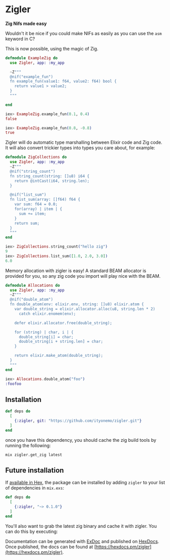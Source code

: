 # Zigler

**Zig Nifs made easy**

Wouldn't it be nice if you could make NIFs as easily as you can use the `asm`
keyword in C?

This is now possible, using the magic of Zig.

```elixir
defmodule ExampleZig do
  use Zigler, app: :my_app

  ~Z"""
  @nif("example_fun")
  fn example_fun(value1: f64, value2: f64) bool {
    return value1 > value2;
  }
  """

end

iex> ExampleZig.example_fun(0.1, 0.4)
false

iex> ExampleZig.example_fun(0.8, -0.8)
true
```

Zigler will do automatic type marshalling between Elixir code and Zig code.
It will also convert trickier types into types you care about, for example:

```elixir
defmodule ZigCollections do
  use Zigler, app: :my_app
  ~Z"""
  @nif("string_count")
  fn string_count(string: []u8) i64 {
    return @intCast(i64, string.len);
  }

  @nif("list_sum")
  fn list_sum(array: []f64) f64 {
    var sum: f64 = 0.0;
    for(array) | item | {
      sum += item;
    }
    return sum;
  }
  """
end

iex> ZigCollections.string_count("hello zig")
9
iex> ZigCollections.list_sum([1.0, 2.0, 3.0])
6.0
```

Memory allocation with zigler is easy!  A standard BEAM allocator is provided for you,
so any zig code you import will play nice with the BEAM.

```elixir
defmodule Allocations do
  use Zigler, app: :my_app
  ~Z"""
  @nif("double_atom")
  fn double_atom(env: elixir.env, string: []u8) elixir.atom {
    var double_string = elixir.allocator.alloc(u8, string.len * 2)
      catch elixir.enomem(env);

    defer elixir.allocator.free(double_string);

    for (string) | char, i | {
      double_string[i] = char;
      double_string[i + string.len] = char;
    }

    return elixir.make_atom(double_string);
  }
  """
end

iex> Allocations.double_atom("foo")
:foofoo

```

## Installation

```elixir
def deps do
  [
    {:zigler, git: "https://github.com/ityonemo/zigler.git"}
  ]
end
```

once you have this dependency, you should cache the zig build tools by running the following:

`mix zigler.get_zig latest`

## Future installation

If [available in Hex](https://hex.pm/docs/publish), the package can be installed
by adding `zigler` to your list of dependencies in `mix.exs`:

```elixir
def deps do
  [
    {:zigler, "~> 0.1.0"}
  ]
end
```

You'll also want to grab the latest zig binary and cache it with zigler.
You can do this by executing:

Documentation can be generated with [ExDoc](https://github.com/elixir-lang/ex_doc)
and published on [HexDocs](https://hexdocs.pm). Once published, the docs can
be found at [https://hexdocs.pm/zigler](https://hexdocs.pm/zigler).

